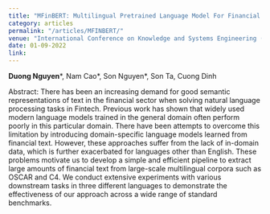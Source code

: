 ```yaml
---
title: "MFinBERT: Multilingual Pretrained Language Model For Financial Domain"
category: articles
permalink: "/articles/MFINBERT/"
venue: "International Conference on Knowledge and Systems Engineering (KSE)"
date: 01-09-2022
link: 
---
```

[comment]: <> (<a href="https://arxiv.org/abs/2002.07367">Arxiv</a>.)
<b>Duong Nguyen</b>\*, Nam Cao\*, Son Nguyen\*, Son Ta, Cuong Dinh

Abstract: There has been an increasing demand for good semantic representations of text in the financial sector when solving natural language processing tasks in Fintech. Previous work has shown that widely used modern language models trained in the general domain often perform poorly in this particular domain. There have been attempts to overcome this limitation by introducing domain-specific language models learned from financial text. However, these approaches suffer from the lack of in-domain data, which is further exacerbated for languages other than English. These problems motivate us to develop a simple and efficient pipeline to extract large amounts of financial text from large-scale multilingual corpora such as OSCAR and C4. We conduct extensive experiments with various downstream tasks in three different languages to demonstrate the effectiveness of our approach across a wide range of standard benchmarks.